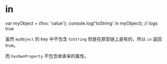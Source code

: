 # in

var myObject = {foo: 'value'}; console.log\('toString' in myObject\); // logs true

虽然 `myObject` 的 key 中不包含 `toString` 但是在原型链上是有的，所以 `in` 返回 true。

而 `hasOwnProperty` 不包含继承来的属性。

